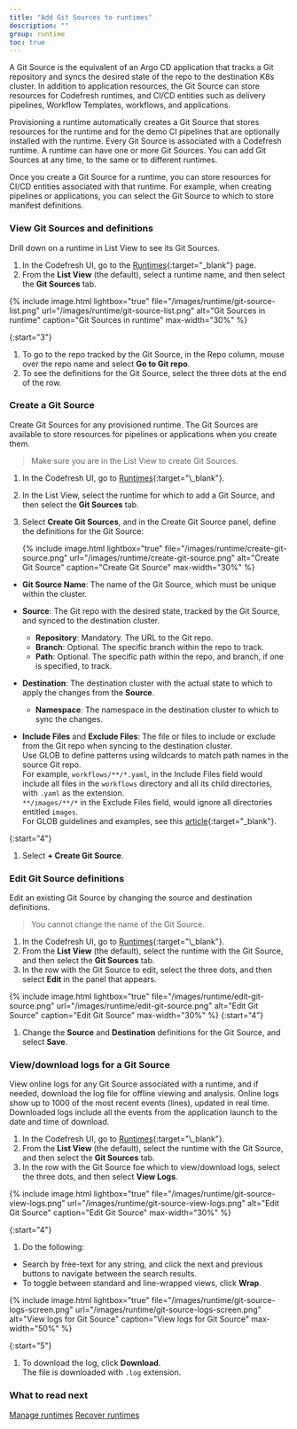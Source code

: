 ```yaml
---
title: "Add Git Sources to runtimes"
description: ""
group: runtime
toc: true
---
```



A Git Source is the equivalent of an Argo CD application that tracks a Git repository and syncs the desired state of the repo to the destination K8s cluster. In addition to application resources, the Git Source can store resources for Codefresh runtimes, and CI/CD entities such as delivery pipelines, Workflow Templates, workflows, and applications.

Provisioning a runtime automatically creates a Git Source that stores resources for the runtime and for the demo CI pipelines that are optionally installed with the runtime. Every Git Source is associated with a Codefresh runtime. A runtime can have one or more Git Sources. You can add Git Sources at any time, to the same or to different runtimes.

Once you create a Git Source for a runtime, you can store resources for CI/CD entities associated with that runtime. For example, when creating pipelines or applications, you can select the Git Source to which to store manifest definitions.


### View Git Sources and definitions
Drill down on a runtime in List View to see its Git Sources. 

1. In the Codefresh UI, go to the [Runtimes](https://g.codefresh.io/2.0/account-settings/runtimes){:target="\_blank"} page.
1. From the **List View** (the default), select a runtime name, and then select the **Git Sources** tab.  

  {% include 
	image.html 
	lightbox="true" 
	file="/images/runtime/git-source-list.png" 
	url="/images/runtime/git-source-list.png" 
	alt="Git Sources in runtime" 
	caption="Git Sources in runtime"
    max-width="30%" 
%}

{:start="3"}
1. To go to the repo tracked by the Git Source, in the Repo column, mouse over the repo name and select **Go to Git repo**.
1. To see the definitions for the Git Source, select the three dots at the end of the row.

### Create a Git Source
Create Git Sources for any provisioned runtime.  The Git Sources are available to store resources for pipelines or applications when you create them. 

>Make sure you are in the List View to create Git Sources. 

1. In the Codefresh UI, go to [Runtimes](https://g.codefresh.io/2.0/account-settings/runtimes**){:target="\_blank"}.
1. In the List View, select the runtime for which to add a Git Source, and then select the **Git Sources** tab.  
1. Select **Create Git Sources**, and in the Create Git Source panel, define the definitions for the Git Source: 

     {% include 
	image.html 
	lightbox="true" 
	file="/images/runtime/create-git-source.png" 
	url="/images/runtime/create-git-source.png" 
	alt="Create Git Source" 
	caption="Create Git Source"
    max-width="30%" 
%}

  * **Git Source Name**: The name of the Git Source, which must be unique within the cluster.
  * **Source**: The Git repo with the desired state, tracked by the Git Source, and synced to the destination cluster.  
    * **Repository**: Mandatory. The URL to the Git repo.  
    * **Branch**: Optional. The specific branch within the repo to track.  
    * **Path**: Optional. The specific path within the repo, and branch, if one is specified, to track.  
  * **Destination**: The destination cluster with the actual state to which to apply the changes from the **Source**.  
    * **Namespace**: The namespace in the destination cluster to which to sync the changes.  

  * **Include Files** and **Exclude Files**: The file or files to include or exclude from the Git repo when syncing to the destination cluster.  
    Use GLOB to define patterns using wildcards to match path names in the source Git repo.  
	For example, `workflows/**/*.yaml`, in the Include Files field would include all files in the `workflows` directory and all its child directories, with `.yaml` as the extension.  
    `**/images/**/*` in the Exclude Files field, would ignore all directories entitled `images`.  
	For GLOB guidelines and examples, see this [article](https://deepsource.io/blog/glob-file-patterns/){:target="\_blank"}.

{:start="4"}
1. Select **+ Create Git Source**.

### Edit Git Source definitions
Edit an existing Git Source by changing the source and destination definitions.  
> You cannot change the name of the Git Source.

1. In the Codefresh UI, go to [Runtimes](https://g.codefresh.io/2.0/account-settings/runtimes**){:target="\_blank"}.
1. From the **List View** (the default), select the runtime with the Git Source, and then select the **Git Sources** tab.  
1. In the row with the Git Source to edit, select the three dots, and then select **Edit** in the panel that appears.

{% include 
	image.html 
	lightbox="true" 
	file="/images/runtime/edit-git-source.png" 
	url="/images/runtime/edit-git-source.png" 
	alt="Edit Git Source" 
	caption="Edit Git Source"
    max-width="30%" 
%}
{:start="4"}
1. Change the **Source** and **Destination** definitions for the Git Source, and select **Save**. 

### View/download logs for a Git Source
View online logs for any Git Source associated with a runtime, and if needed, download the log file for offline viewing and analysis.
Online logs show up to 1000 of the most recent events (lines), updated in real time. Downloaded logs include all the events from the application launch to the date and time of download. 

1. In the Codefresh UI, go to [Runtimes](https://g.codefresh.io/2.0/account-settings/runtimes**){:target="\_blank"}.
1. From the **List View** (the default), select the runtime with the Git Source, and then select the **Git Sources** tab.  
1. In the row with the Git Source foe which to view/download logs, select the three dots, and then select **View Logs**.

{% include 
	image.html 
	lightbox="true" 
	file="/images/runtime/git-source-view-logs.png" 
	url="/images/runtime/git-source-view-logs.png" 
	alt="Edit Git Source" 
	caption="Edit Git Source"
    max-width="30%" 
%}

{:start="4"}
1. Do the following:
  * Search by free-text for any string, and click the next and previous buttons to navigate between the search results.
  * To toggle between standard and line-wrapped views, click **Wrap**.

  {% include 
	image.html 
	lightbox="true" 
	file="/images/runtime/git-source-logs-screen.png" 
	url="/images/runtime/git-source-logs-screen.png" 
	alt="View logs for Git Source" 
	caption="View logs for Git Source"
    max-width="50%" 
%}

{:start="5"}
1. To download the log, click **Download**.  
  The file is downloaded with `.log` extension.

### What to read next
[Manage runtimes]({{site.baseurl}}/docs/runtime/monitor-manage-runtimes/)
[Recover runtimes]({{site.baseurl}}/docs/runtime/runtime-recovery/)

